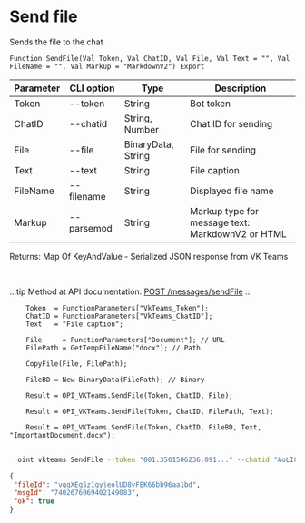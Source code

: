 ﻿---
sidebar_position: 2
---

# Send file
 Sends the file to the chat



`Function SendFile(Val Token, Val ChatID, Val File, Val Text = "", Val FileName = "", Val Markup = "MarkdownV2") Export`

  | Parameter | CLI option | Type | Description |
  |-|-|-|-|
  | Token | --token | String | Bot token |
  | ChatID | --chatid | String, Number | Chat ID for sending |
  | File | --file | BinaryData, String | File for sending |
  | Text | --text | String | File caption |
  | FileName | --filename | String | Displayed file name |
  | Markup | --parsemod | String | Markup type for message text: MarkdownV2 or HTML |

  
  Returns:  Map Of KeyAndValue - Serialized JSON response from VK Teams

<br/>

:::tip
Method at API documentation: [POST /messages/sendFile](https://teams.vk.com/botapi/#/messages/post_messages_sendFile)
:::
<br/>


```bsl title="Code example"
    Token  = FunctionParameters["VkTeams_Token"];
    ChatID = FunctionParameters["VkTeams_ChatID"];
    Text   = "File caption";

    File     = FunctionParameters["Document"]; // URL
    FilePath = GetTempFileName("docx"); // Path

    CopyFile(File, FilePath);

    FileBD = New BinaryData(FilePath); // Binary

    Result = OPI_VKTeams.SendFile(Token, ChatID, File);

    Result = OPI_VKTeams.SendFile(Token, ChatID, FilePath, Text);

    Result = OPI_VKTeams.SendFile(Token, ChatID, FileBD, Text, "ImportantDocument.docx");
```



```sh title="CLI command example"
    
  oint vkteams SendFile --token "001.3501506236.091..." --chatid "AoLI0egLWBSLR1Ngn2w" --file "https://openintegrations.dev/test_data/document.docx // URL" --text "File caption" --filename %filename% --parsemod %parsemod%

```

```json title="Result"
{
 "fileId": "vqgXEg5z1gyjeolUD8vFEK66bb96aa1bd",
 "msgId": "7402676069402149083",
 "ok": true
}
```
